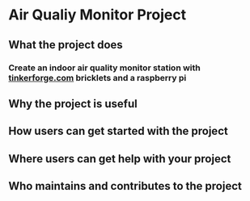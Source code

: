 # Air Qualiy Monitor Project 




## What the project does
### Create an indoor air quality monitor station with [tinkerforge.com](tinkerforge.com/en/doc/) bricklets and a raspberry pi


## Why the project is useful

## How users can get started with the project

## Where users can get help with your project

## Who maintains and contributes to the project
